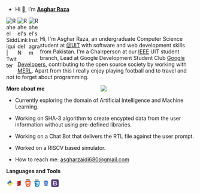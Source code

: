 - Hi 👋, I’m  [**Asghar Raza**](https://github.com/Asghar-Raza/Asghar-Raza/edit/main/README.md)  

<a href="https://twitter.com/Asghar_raza_">
  <img align="left" alt="Raheel Siddiqui | Twitter" width="30px" src="https://cdn.jsdelivr.net/npm/simple-icons@v3/icons/twitter.svg" /> 
</a>
<a href="https://www.linkedin.com/in/asghar-raza/">
  <img align="left" alt="Raheel's LinkdeIN" width="30px" src="https://cdn.jsdelivr.net/npm/simple-icons@v3/icons/linkedin.svg" />
</a>
<a href="https://www.instagram.com/__asghar__raza/">
  <img align="left" alt="Raheel's Instagram" width="30px" src="https://cdn.jsdelivr.net/npm/simple-icons@v3/icons/instagram.svg" />
</a>
<br/>
<br/>

Hi, I'm Asghar Raza, an undergraduate Computer Science student at [@UIT](https://www.uitu.edu.pk/) with software and web development skills from Pakistan. I'm a Chairperson at our [IEEE](https://www.ieee.org/) UIT student branch, Lead at Google Development Student Club [Google Developers](https://developers.google.com/community/gdsc), contributing to the open source society by working with [MERL](https://merledupk.org/). Apart from this I really enjoy playing football and to travel and not to forget about programming.

<img align = right width = "50%" src = https://www.lambdatest.com/resources/images/news24.gif>

**More about me**

- Currently exploring the domain of Artificial Intelligence and Machine Learning.
- Working on SHA-3 algorithm to create encypted data from the user information without using pre-defined libraries.
- Working on a Chat Bot that delivers the RTL file against the user prompt.
- Worked on a RISCV based simulator.

 
- How to reach me: asgharzaidi680@gmail.com

**Languages and Tools**

<code><img height="20" src="https://raw.githubusercontent.com/github/explore/80688e429a7d4ef2fca1e82350fe8e3517d3494d/topics/python/python.png"></code>
<code><img height="20" src="https://raw.githubusercontent.com/github/explore/80688e429a7d4ef2fca1e82350fe8e3517d3494d/topics/scala/scala.png"></code>
<code><img height="20" src="https://raw.githubusercontent.com/github/explore/80688e429a7d4ef2fca1e82350fe8e3517d3494d/topics/html/html.png"></code>
<code><img height="20" src="https://raw.githubusercontent.com/github/explore/80688e429a7d4ef2fca1e82350fe8e3517d3494d/topics/css/css.png"></code>
<code><img height="20" src="https://raw.githubusercontent.com/github/explore/80688e429a7d4ef2fca1e82350fe8e3517d3494d/topics/sql/sql.png"></code>
<code><img height="20" src="https://raw.githubusercontent.com/github/explore/80688e429a7d4ef2fca1e82350fe8e3517d3494d/topics/bootstrap/bootstrap.png"></code>




<!---
Asghar-Raza/Asghar-Raza is a ✨ special ✨ repository because its `README.md` (this file) appears on your GitHub profile.
You can click the Preview link to take a look at your changes.
--->
